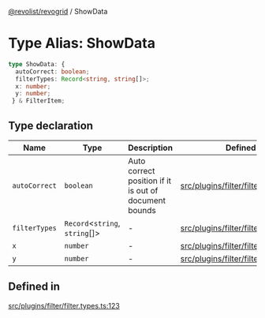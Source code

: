 [@revolist/revogrid](README.md) / ShowData

# Type Alias: ShowData

```ts
type ShowData: {
  autoCorrect: boolean;
  filterTypes: Record<string, string[]>;
  x: number;
  y: number;
 } & FilterItem;
```

## Type declaration

| Name | Type | Description | Defined in |
| ------ | ------ | ------ | ------ |
| `autoCorrect` | `boolean` | Auto correct position if it is out of document bounds | [src/plugins/filter/filter.types.ts:129](https://github.com/revolist/revogrid/blob/d69bb90753f30d16a898150d08ff61a1e2f66a39/src/plugins/filter/filter.types.ts#L129) |
| `filterTypes` | `Record`\<`string`, `string`[]\> | - | [src/plugins/filter/filter.types.ts:130](https://github.com/revolist/revogrid/blob/d69bb90753f30d16a898150d08ff61a1e2f66a39/src/plugins/filter/filter.types.ts#L130) |
| `x` | `number` | - | [src/plugins/filter/filter.types.ts:124](https://github.com/revolist/revogrid/blob/d69bb90753f30d16a898150d08ff61a1e2f66a39/src/plugins/filter/filter.types.ts#L124) |
| `y` | `number` | - | [src/plugins/filter/filter.types.ts:125](https://github.com/revolist/revogrid/blob/d69bb90753f30d16a898150d08ff61a1e2f66a39/src/plugins/filter/filter.types.ts#L125) |

## Defined in

[src/plugins/filter/filter.types.ts:123](https://github.com/revolist/revogrid/blob/d69bb90753f30d16a898150d08ff61a1e2f66a39/src/plugins/filter/filter.types.ts#L123)
